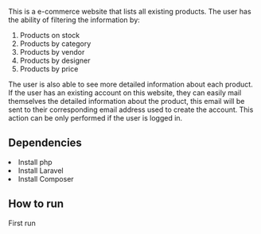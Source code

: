 This is a e-commerce website that lists all existing products. The user has the ability of filtering the information by:
<ol>
    <li>Products on stock</li>
    <li>Products by category</li>
    <li>Products by vendor</li>
    <li>Products by designer</li>
     <li>Products by price</li>
</ol>

The user is also able to see more detailed information about each product. If the user has an existing account on this website, they can easily mail themselves the detailed information about the product, this email will be sent to their corresponding email address used to create the account. This action can be only performed if the user is logged in.

<h2>Dependencies</h2>
<li>Install php</li>
<li>Install Laravel</li>
<li>Install Composer</li>

<h2>How to run</h2>
First run <span Composer update, 
then to run the server php artisan serve
